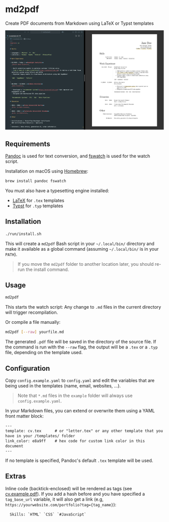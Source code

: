 # md2pdf

Create PDF documents from Markdown using LaTeX or Typst templates

![](screenshot.png)

## Requirements

[Pandoc](https://pandoc.org) is used for text conversion, and [fswatch](https://emcrisostomo.github.io/fswatch/) is used for the watch script.

Installation on macOS using [Homebrew](https://brew.sh):

```sh
brew install pandoc fswatch
```

You must also have a typesetting engine installed:

- [LaTeX](https://www.tug.org/texlive/) for `.tex` templates
- [Typst](https://github.com/typst/typst) for `.typ` templates

## Installation

```sh
./run/install.sh
```

This will create a `md2pdf` Bash script in your `~/.local/bin/` directory and make it available as a global command (assuming `~/.local/bin/` is in your `PATH`).

> If you move the `md2pdf` folder to another location later, you should re-run the install command.

## Usage

```sh
md2pdf
```

This starts the watch script: Any change to `.md` files in the current directory will trigger recompilation.

Or compile a file manually:

```sh
md2pdf [--raw] yourfile.md
```

The generated `.pdf` file will be saved in the directory of the source file. If the command is run with the `--raw` flag, the output will be a `.tex` or a `.typ` file, depending on the template used.

## Configuration

Copy `config.example.yaml` to `config.yaml` and edit the variables that are being used in the templates (name, email, websites, ...).

> Note that `*.md` files in the `example` folder will always use `config.example.yaml`.

In your Markdown files, you can extend or overwrite them using a YAML front matter block:

```
---
template: cv.tex      # or "letter.tex" or any other template that you have in your /templates/ folder
link_color: e8a9ff    # hex code for custom link color in this document
---
```

If no template is specified, Pandoc's default `.tex` template will be used.

## Extras

Inline code (backtick-enclosed) will be rendered as tags (see [cv.example.pdf](out/cv.example.pdf)). If you add a hash before and you have specified a `tag_base_url` variable, it will also get a link (e.g, `https://yourwebsite.com/portfolio?tag={tag_name}`):

```
  Skills: `HTML` `CSS` `#JavaScript`
```
